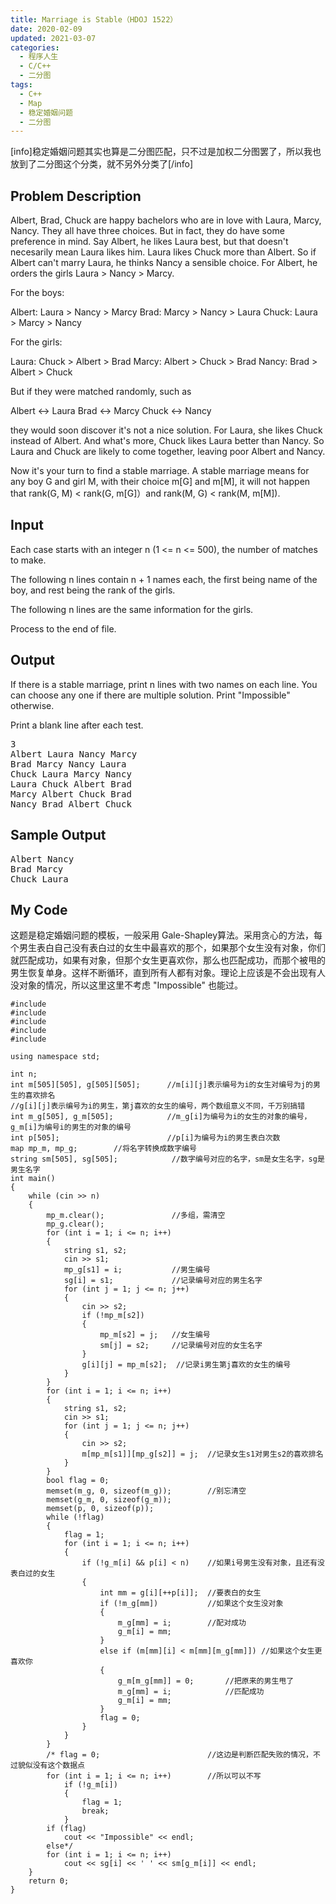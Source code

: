 ```yaml
---
title: Marriage is Stable（HDOJ 1522）
date: 2020-02-09
updated: 2021-03-07
categories:
  - 程序人生
  - C/C++
  - 二分图
tags:
  - C++
  - Map
  - 稳定婚姻问题
  - 二分图
---
```


<p>[info]稳定婚姻问题其实也算是二分图匹配，只不过是加权二分图罢了，所以我也放到了二分图这个分类，就不另外分类了[/info]</p>

<h2><strong>Problem Description</strong> </h2>

Albert, Brad, Chuck are happy bachelors who are in love with Laura, Marcy, Nancy. They all have three choices. But in fact, they do have some preference in mind. Say Albert, he likes Laura best, but that doesn't necesarily mean Laura likes him. Laura likes Chuck more than Albert. So if Albert can't marry Laura, he thinks Nancy a sensible choice. For Albert, he orders the girls Laura > Nancy > Marcy.

For the boys:

Albert: Laura > Nancy > Marcy
Brad: Marcy > Nancy > Laura
Chuck: Laura > Marcy > Nancy

For the girls:

Laura: Chuck > Albert > Brad
Marcy: Albert > Chuck > Brad
Nancy: Brad > Albert > Chuck

But if they were matched randomly, such as

Albert <-> Laura
Brad <-> Marcy
Chuck <-> Nancy

they would soon discover it's not a nice solution. For Laura, she likes Chuck instead of Albert. And what's more, Chuck likes Laura better than Nancy. So Laura and Chuck are likely to come together, leaving poor Albert and Nancy.

Now it's your turn to find a stable marriage. A stable marriage means for any boy G and girl M, with their choice m[G] and m[M], it will not happen that rank(G, M) < rank(G, m[G]）and rank(M, G) < rank(M, m[M]). 

<h2><strong>Input</strong> </h2>

Each case starts with an integer n (1 <= n <= 500), the number of matches to make.

The following n lines contain n + 1 names each, the first being name of the boy, and rest being the rank of the girls.

The following n lines are the same information for the girls.

Process to the end of file. 

<h2><strong>Output</strong> </h2>

If there is a stable marriage, print n lines with two names on each line. You can choose any one if there are multiple solution. Print "Impossible" otherwise.

Print a blank line after each test.

<pre class="wp-block-preformatted">3
Albert Laura Nancy Marcy
Brad Marcy Nancy Laura
Chuck Laura Marcy Nancy
Laura Chuck Albert Brad
Marcy Albert Chuck Brad
Nancy Brad Albert Chuck</pre>

<h2><strong>Sample Output</strong> </h2>

<pre class="wp-block-preformatted">Albert Nancy
Brad Marcy
Chuck Laura</pre>

<h2>My Code</h2>

<p>这题是稳定婚姻问题的模板，一般采用 Gale-Shapley算法。采用贪心的方法，每个男生表白自己没有表白过的女生中最喜欢的那个，如果那个女生没有对象，你们就匹配成功，如果有对象，但那个女生更喜欢你，那么也匹配成功，而那个被甩的男生恢复单身。这样不断循环，直到所有人都有对象。理论上应该是不会出现有人没对象的情况，所以这里这里不考虑 "Impossible" 也能过。</p>

<pre class="wp-block-code"><code lang="cpp" class="language-cpp line-numbers">#include <iostream>
#include <cstring>
#include <string>
#include <cstdio>
#include <map>

using namespace std;

int n;
int m[505][505], g[505][505];      //m[i][j]表示编号为i的女生对编号为j的男生的喜欢排名
//g[i][j]表示编号为i的男生，第j喜欢的女生的编号，两个数组意义不同，千万别搞错
int m_g[505], g_m[505];            //m_g[i]为编号为i的女生的对象的编号，g_m[i]为编号i的男生的对象的编号
int p[505];                        //p[i]为编号为i的男生表白次数
map<string, int> mp_m, mp_g;        //将名字转换成数字编号
string sm[505], sg[505];            //数字编号对应的名字，sm是女生名字，sg是男生名字
int main()
{
    while (cin >> n)
    {
        mp_m.clear();               //多组，需清空
        mp_g.clear();
        for (int i = 1; i <= n; i++)
        {
            string s1, s2;
            cin >> s1;
            mp_g[s1] = i;           //男生编号
            sg[i] = s1;             //记录编号对应的男生名字
            for (int j = 1; j <= n; j++)
            {
                cin >> s2;
                if (!mp_m[s2])
                {
                    mp_m[s2] = j;   //女生编号
                    sm[j] = s2;     //记录编号对应的女生名字
                }
                g[i][j] = mp_m[s2];  //记录i男生第j喜欢的女生的编号
            }
        }
        for (int i = 1; i <= n; i++)
        {
            string s1, s2;
            cin >> s1;
            for (int j = 1; j <= n; j++)
            {
                cin >> s2;
                m[mp_m[s1]][mp_g[s2]] = j;  //记录女生s1对男生s2的喜欢排名
            }
        }
        bool flag = 0;
        memset(m_g, 0, sizeof(m_g));        //别忘清空
        memset(g_m, 0, sizeof(g_m));
        memset(p, 0, sizeof(p));
        while (!flag)
        {
            flag = 1;
            for (int i = 1; i <= n; i++)
            {
                if (!g_m[i] && p[i] < n)    //如果i号男生没有对象，且还有没表白过的女生
                {
                    int mm = g[i][++p[i]];  //要表白的女生
                    if (!m_g[mm])           //如果这个女生没对象
                    {
                        m_g[mm] = i;        //配对成功
                        g_m[i] = mm;
                    }
                    else if (m[mm][i] < m[mm][m_g[mm]]) //如果这个女生更喜欢你
                    {
                        g_m[m_g[mm]] = 0;       //把原来的男生甩了
                        m_g[mm] = i;            //匹配成功
                        g_m[i] = mm;
                    }
                    flag = 0;
                }
            }
        }
        /* flag = 0;                        //这边是判断匹配失败的情况，不过貌似没有这个数据点
        for (int i = 1; i <= n; i++)        //所以可以不写
            if (!g_m[i])
            {
                flag = 1;
                break;
            }
        if (flag)
            cout << "Impossible" << endl;
        else*/
        for (int i = 1; i <= n; i++)
            cout << sg[i] << ' ' << sm[g_m[i]] << endl;
    }
    return 0;
}</code></pre>
